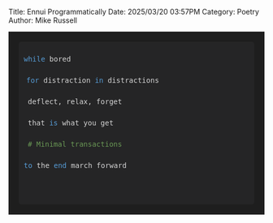Title: Ennui Programmatically
Date: 2025/03/20 03:57PM
Category: Poetry
Author: Mike Russell

<div style="font-family: 'Courier New', Courier, monospace; background-color: #1e1e1e; color: #d4d4d4; padding: 20px; line-height: 1.5;">
    <div style="background-color: #252526; padding: 10px; border-radius: 5px; overflow-x: auto;">
        <pre>
<span style="color: #569cd6;">while</span> bored<br>
<span style="color: #569cd6; margin-left: 5px;">for</span> distraction <span style="color: #569cd6;">in</span> distractions<br>
<span style="margin-left: 8px;">deflect, relax, forget</span><br>
<span style="margin-left: 8px; margin-left: 8px;">that <span style="color: #569cd6;">is</span> what you get</span><br>
<span style="color: #6a9955; margin-left: 8px;"># Minimal transactions</span><br>
<span style="color: #569cd6;">to</span> the <span style="color: #569cd6;">end</span> march forward<br>
        </pre>
    </div>
</div>
